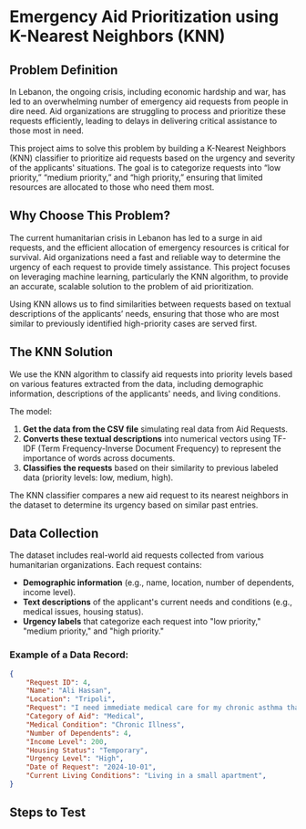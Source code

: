 # Emergency Aid Prioritization using K-Nearest Neighbors (KNN)

## Problem Definition
In Lebanon, the ongoing crisis, including economic hardship and war, has led to an overwhelming number of emergency aid requests from people in dire need. Aid organizations are struggling to process and prioritize these requests efficiently, leading to delays in delivering critical assistance to those most in need. 

This project aims to solve this problem by building a K-Nearest Neighbors (KNN) classifier to prioritize aid requests based on the urgency and severity of the applicants' situations. The goal is to categorize requests into “low priority,” “medium priority,” and “high priority,” ensuring that limited resources are allocated to those who need them most.

## Why Choose This Problem?
The current humanitarian crisis in Lebanon has led to a surge in aid requests, and the efficient allocation of emergency resources is critical for survival. Aid organizations need a fast and reliable way to determine the urgency of each request to provide timely assistance. This project focuses on leveraging machine learning, particularly the KNN algorithm, to provide an accurate, scalable solution to the problem of aid prioritization. 

Using KNN allows us to find similarities between requests based on textual descriptions of the applicants’ needs, ensuring that those who are most similar to previously identified high-priority cases are served first.

## The KNN Solution
We use the KNN algorithm to classify aid requests into priority levels based on various features extracted from the data, including demographic information, descriptions of the applicants' needs, and living conditions. 

The model:
1. **Get the data from the CSV file** simulating real data from Aid Requests.
2. **Converts these textual descriptions** into numerical vectors using TF-IDF (Term Frequency-Inverse Document Frequency) to represent the importance of words across documents.
3. **Classifies the requests** based on their similarity to previous labeled data (priority levels: low, medium, high).

The KNN classifier compares a new aid request to its nearest neighbors in the dataset to determine its urgency based on similar past entries.

## Data Collection
The dataset includes real-world aid requests collected from various humanitarian organizations. Each request contains:
- **Demographic information** (e.g., name, location, number of dependents, income level).
- **Text descriptions** of the applicant's current needs and conditions (e.g., medical issues, housing status).
- **Urgency labels** that categorize each request into "low priority," "medium priority," and "high priority."

### Example of a Data Record:
```json
{
    "Request ID": 4,
    "Name": "Ali Hassan",
    "Location": "Tripoli",
    "Request": "I need immediate medical care for my chronic asthma that flares up frequently",
    "Category of Aid": "Medical",
    "Medical Condition": "Chronic Illness",
    "Number of Dependents": 4,
    "Income Level": 200,
    "Housing Status": "Temporary",
    "Urgency Level": "High",
    "Date of Request": "2024-10-01",
    "Current Living Conditions": "Living in a small apartment",
}
```

## Steps to Test 
